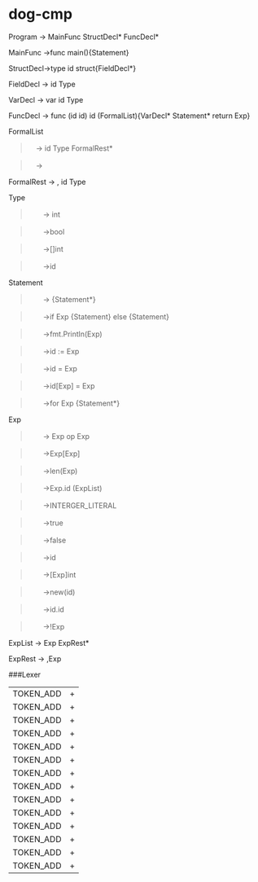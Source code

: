 dog-cmp
==========


Program -> MainFunc StructDecl* FuncDecl*

MainFunc ->func main(){Statement}

StructDecl->type id struct{FieldDecl*}

FieldDecl -> id Type

VarDecl -> var id Type

FuncDecl -> func (id id) id (FormalList){VarDecl* Statement* return Exp}

FormalList
>　-> id Type FormalRest*

>　->

FormalRest -> , id Type

Type 
>　　-> int

>　　->bool

>　　->[]int

>　　->id

Statement 
> 　　-> {Statement*}

>　　->if Exp {Statement} else {Statement}

>　　->fmt.Println(Exp)

>　　->id := Exp

>　　->id = Exp

>　　->id[Exp] = Exp

>　　->for Exp {Statement*}


 Exp
> 　　-> Exp op Exp

>　　->Exp[Exp]

>　　->len(Exp)

>　　->Exp.id (ExpList)

>　　->INTERGER_LITERAL

>　　->true

>　　->false

>　　->id

>　　->[Exp]int

>　　->new(id)

>　　->id.id

>　　->!Exp

ExpList -> Exp ExpRest*

ExpRest -> ,Exp

###Lexer
<table class="table table-bordered table-striped table-condensed">
   <tr>
      <td>TOKEN_ADD</td>
      <td>+</td>
   </tr>
 <tr>
      <td>TOKEN_ADD</td>
      <td>+</td>
   </tr>
 <tr>
      <td>TOKEN_ADD</td>
      <td>+</td>
   </tr>
 <tr>
      <td>TOKEN_ADD</td>
      <td>+</td>
   </tr>
 <tr>
      <td>TOKEN_ADD</td>
      <td>+</td>
   </tr>
 <tr>
      <td>TOKEN_ADD</td>
      <td>+</td>
   </tr>
 <tr>
      <td>TOKEN_ADD</td>
      <td>+</td>
   </tr>
 <tr>
      <td>TOKEN_ADD</td>
      <td>+</td>
   </tr>
 <tr>
      <td>TOKEN_ADD</td>
      <td>+</td>
   </tr>
 <tr>
      <td>TOKEN_ADD</td>
      <td>+</td>
   </tr>
 <tr>
      <td>TOKEN_ADD</td>
      <td>+</td>
   </tr>
 <tr>
      <td>TOKEN_ADD</td>
      <td>+</td>
   </tr>
 <tr>
      <td>TOKEN_ADD</td>
      <td>+</td>
   </tr>
 <tr>
      <td>TOKEN_ADD</td>
      <td>+</td>
   </tr>
</table>




